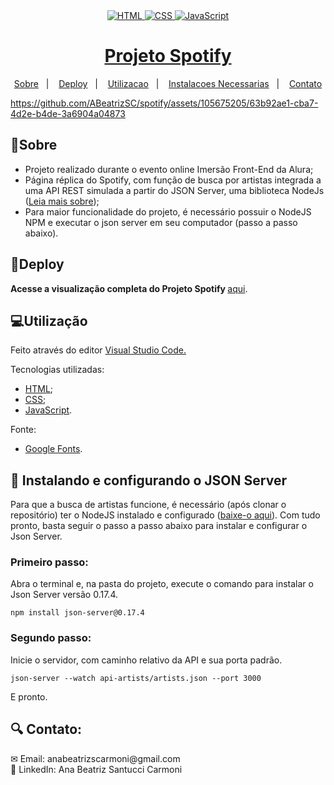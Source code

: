 <div align="center"> 
    <a href="https://developer.mozilla.org/pt-BR/docs/Web/HTML">
    <img src="https://img.shields.io/badge/HTML-E34F26.svg?logo=html5&logoColor=white" alt="HTML">
    </a>
    <a href="https://developer.mozilla.org/pt-BR/docs/Web/CSS">
    <img src="https://img.shields.io/badge/CSS-1572B6.svg?logo=css3&logoColor=white" alt="CSS">
    </a>
    <a href="https://developer.mozilla.org/en-US/docs/Web/JavaScript">
    <img src="https://img.shields.io/badge/JavaScript-F7DF1E.svg?logo=javascript&logoColor=black" alt="JavaScript">
    </a>
    <a href="https://developer.mozilla.org/en-US/docs/Web/JavaScript">
</div>

<div align="center"> 
  <h1>Projeto Spotify</h1>
    
  [Sobre](#sobre)&nbsp;&nbsp;&nbsp;|&nbsp;&nbsp;&nbsp; [Deploy](#deploy)&nbsp;&nbsp;&nbsp;|&nbsp;&nbsp;&nbsp; [Utilizacao](#utilizacao)&nbsp;&nbsp;&nbsp;|&nbsp;&nbsp;&nbsp; [Instalacoes Necessarias](#instalando-json)&nbsp;&nbsp;&nbsp;|&nbsp;&nbsp;&nbsp; [Contato](#contato)
</div>

https://github.com/ABeatrizSC/spotify/assets/105675205/63b92ae1-cba7-4d2e-b4de-3a6904a04873

<h2 name="sobre">📝Sobre</h2>
<ul>
  <li>Projeto realizado durante o evento online Imersão Front-End da Alura;</li>
  <li>Página réplica do Spotify, com função de busca por artistas integrada a uma API REST simulada a partir do JSON Server, uma biblioteca NodeJs (<a href="https://blog.rocketseat.com.br/criando-uma-api-falsa-com-json-server/amp/" target="_blank">Leia mais sobre</a>);</li>
  <li>Para maior funcionalidade do projeto, é necessário possuir o NodeJS NPM e executar o json server em seu computador (passo a passo abaixo).</li>
</ul>

<h2 name="deploy">🔗Deploy</h2>
<p><strong> Acesse a visualização completa do Projeto Spotify </strong> <a href="https://abeatrizsc.github.io/spotify/" target="_blank"> aqui</a>.</p>

<h2 name="utilizacao">💻Utilização</h2></p>
<p>Feito através do editor <a href="https://code.visualstudio.com/docs">Visual Studio Code.</a>
<p>Tecnologias utilizadas:</p>
<ul>
  <li><a href="https://developer.mozilla.org/en-US/docs/Glossary/HTML5" target="_blank">HTML</a>;</li>
  <li><a href="https://developer.mozilla.org/en-US/docs/Web/css" target="_blank">CSS</a>;</li>
  <li><a href="https://developer.mozilla.org/en-US/docs/Glossary/JavaScript" target="_blank">JavaScript</a>.</li>
</ul>
<p>Fonte:</p>
<ul>
  <li><a href="https://fonts.google.com/" target="_blank">Google Fonts</a>.</li>
</ul>

<h2 name="instalando-json">💾 Instalando e configurando o JSON Server</h2>
<p>Para que a busca de artistas funcione, é necessário (após clonar o repositório) ter o NodeJS instalado e configurado (<a href="https://docs.npmjs.com/downloading-and-installing-node-js-and-npm/" target="_blank">baixe-o aqui</a>). Com tudo pronto, basta seguir o passo a passo abaixo para instalar e configurar o Json Server.</p>
<h3>Primeiro passo:</h3>
<p>Abra o terminal e, na pasta do projeto, execute o comando para instalar o Json Server versão 0.17.4.</p>
<code>npm install json-server@0.17.4</code>
<h3>Segundo passo:</h3>
<p>Inicie o servidor, com caminho relativo da API e sua porta padrão.</p>
<code>json-server --watch api-artists/artists.json --port 3000</code>
<p>E pronto.</p>


<h2 name="contato">🔍 Contato:</h2>
✉ Email: anabeatrizscarmoni@gmail.com </br>
🔗 LinkedIn: Ana Beatriz Santucci Carmoni

 
